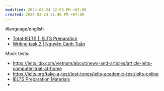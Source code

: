 ```yaml
---
modified: 2024-03-24 22:53 PM +07:00
created: 2024-03-24 21:46 PM +07:00
---
```

#language/english 

- [Total-IELTS | IELTS Preparation](https://www.total-ielts.com)
- [Writing task 2 | Nguyễn Cảnh Tuấn](https://nguyencanhtuan.com/tag/writing-task-2/)

Mock tests:
- https://ielts.idp.com/vietnam/about/news-and-articles/article-ielts-computer-trial-at-home
- https://ielts.org/take-a-test/test-types/ielts-academic-test/ielts-online
- [IELTS Preparation Materials](https://ielts.idp.com/prepare/ielts-test-preparation-practice-tests-material/academic)
- 